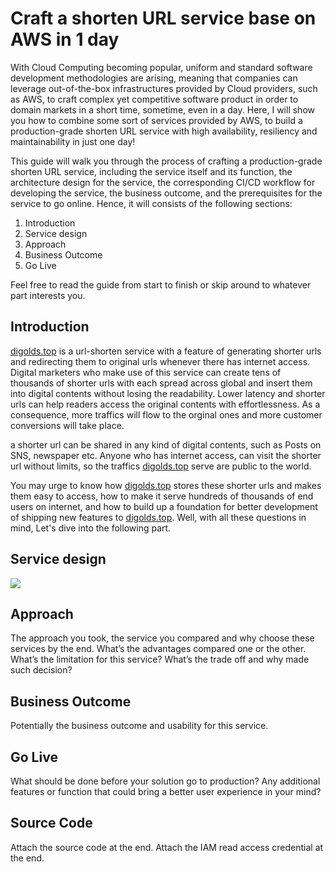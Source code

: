 # Craft a shorten URL service base on AWS in 1 day

With Cloud Computing becoming popular, uniform and standard software development methodologies are arising, meaning that companies can leverage out-of-the-box infrastructures provided by Cloud providers, such as AWS, to craft complex yet competitive software product in order to domain markets in a short time, sometime, even in a day. Here, I will show you how to combine some sort of services provided by AWS, to build a production-grade shorten URL service with high availability, resiliency and maintainability in just one day!

This guide will walk you through the process of crafting a production-grade shorten URL service, including the service itself and its function, the architecture design for the service, the corresponding CI/CD workflow for developing the service, the business outcome, and the prerequisites for the service to go online. Hence, it will consists of the following sections:

1. Introduction
2. Service design
3. Approach
4. Business Outcome
5. Go Live

Feel free to read the guide from start to finish or skip around to whatever part interests you.

## Introduction

[digolds.top](https://digolds.top) is a url-shorten service with a feature of generating shorter urls and redirecting them to original urls whenever there has internet access. Digital marketers who make use of this service can create tens of thousands of shorter urls with each spread across global and insert them into digital contents without losing the readability. Lower latency and shorter urls can help readers access the original contents with effortlessness. As a consequence, more traffics will flow to the orginal ones and more customer conversions will take place. 

a shorter url can be shared in any kind of digital contents, such as Posts on SNS, newspaper etc. Anyone who has internet access, can visit the shorter url without limits, so the traffics [digolds.top](https://digolds.top) serve are public to the world.

You may urge to know how [digolds.top](https://digolds.top) stores these shorter urls and makes them easy to access, how to make it serve hundreds of thousands of end users on internet, and how to build up a foundation for better development of shipping new features to [digolds.top](https://digolds.top). Well, with all these questions in mind, Let's dive into the following part.

## Service design

![](https://app.cloudcraft.co/view/5cb3387f-613f-4ed3-aeac-7c848545ec25?key=ahoa2i599onr8uxr)

## Approach
The approach you took, the service you compared and why choose these services by the end.
What’s the advantages compared one or the other. What’s the limitation for this service?
What’s the trade off and why made such decision?

## Business Outcome
Potentially the business outcome and usability for this service.

## Go Live
What should be done before your solution go to production? Any additional features or
function that could bring a better user experience in your mind?

## Source Code
Attach the source code at the end.
Attach the IAM read access credential at the end.